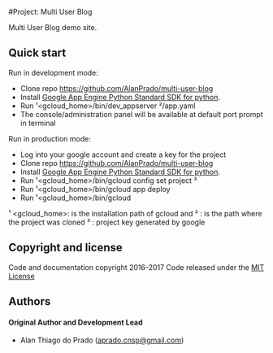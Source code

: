 #Project: Multi User Blog

Multi User Blog demo site.

## Quick start

Run in development mode:

- Clone repo https://github.com/AlanPrado/multi-user-blog
- Install [Google App Engine Python Standard SDK for python](https://cloud.google.com/appengine/docs/python/quickstart).
- Run ¹<gcloud_home>/bin/dev_appserver ²<project>/app.yaml
- The console/administration panel will be available at default port prompt in terminal

Run in production mode:

- Log into your google account and create a key for the project
- Clone repo https://github.com/AlanPrado/multi-user-blog
- Install [Google App Engine Python Standard SDK for python](https://cloud.google.com/appengine/docs/python/quickstart).
- Run ¹<gcloud_home>/bin/gcloud config set project ³<key>
- Run ¹<gcloud_home>/bin/gcloud app deploy
- Run ¹<gcloud_home>/bin/gcloud

¹ <gcloud_home>: is the installation path of gcloud and
² <project>: is the path where the project was cloned
³ <key>: project key generated by google

## Copyright and license
Code and documentation copyright 2016-2017 Code released under the [MIT License](https://github.com/AlanPrado/multi-user-blog/blob/master/LICENSE)

## Authors

#### Original Author and Development Lead

- Alan Thiago do Prado (aprado.cnsp@gmail.com)
